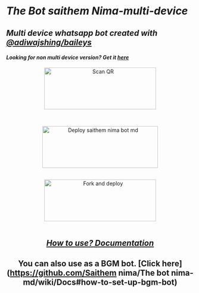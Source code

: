 
# _The Bot saithem Nima-multi-device_
## _Multi device whatsapp bot created with [@adiwajshing/baileys](https://github.com/adiwajshing/Baileys)_
#### _Looking for non multi device version? Get it [here](https://github.com/souravkl11/raganork-legacy)_

<div align="center">
  
<a href="https://.saithem nima.xyz/"><img align="center" src="https://i.imgur.com/lLgFrTQ.png" alt="Scan QR" height="112" width="300" /></a>
<br>
<div>
<br>
  
<a href="https://nimsara-network.vercel.app/api/deploy-md" target="blank"><img align="center" src="https://i.imgur.com/gtK4XLX.png" alt="Deploy saithem nima bot md" height="112" width="310" /></a>
  <div>
<br>
<a href="https://github.com/saithem nima-ind/whatsapp-bot/fork"><img align="center" src="https://i.imgur.com/rM1IC4u.png" alt="Fork and deploy" height="112" width="300" /></a>
<div>
  <br>

## _[How to use? Documentation](https://github.com/saithemnima-md/wiki/Nimsara/Documentation)_

## You can also use as a BGM bot. [Click here](https://github.com/Saithem nima/The bot nima-md/wiki/Docs#how-to-set-up-bgm-bot)
